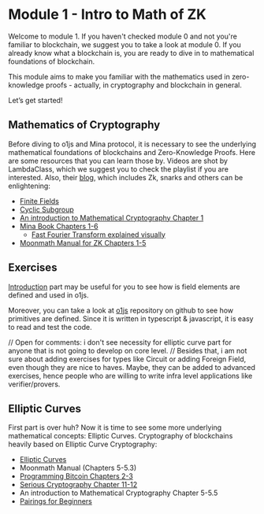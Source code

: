 # Module 1 - Intro to Math of ZK

Welcome to module 1. If you haven't checked module 0 and not you're familiar to blockchain, we suggest you to take a look at module 0. If you already know what a blockchain is, you are ready to dive in to mathematical foundations of blockchain. 

This module aims to make you familiar with the mathematics used in zero-knowledge proofs - actually, in cryptography and blockchain in general.


Let’s get started!

## Mathematics of Cryptography

Before diving to o1js and Mina protocol, it is necessary to see the underlying mathematical foundations of blockchains and Zero-Knowledge Proofs. Here are some resources that you can learn those by. Videos are shot by LambdaClass, which we suggest you to check the playlist if you are interested. Also, their [blog](https://blog.lambdaclass.com/), which includes Zk, snarks and others can be enlightening: 

- [Finite Fields](https://www.youtube.com/watch?v=MAhmV_omOwA&list=PLFX2cij7c2PynTNWDBzmzaD6ij170ILbQ&index=9)
- [Cyclic Subgroup](https://www.youtube.com/watch?v=UIhhs38IAGM&list=PLFX2cij7c2PynTNWDBzmzaD6ij170ILbQ&index=4)
- [An introduction to Mathematical Cryptography Chapter 1](https://books.google.com.ar/books/about/An_Introduction_to_Mathematical_Cryptogr.html?id=BHuTQgAACAAJ&source=kp_book_description&redir_esc=y)
- [Mina Book Chapters 1-6 ](https://o1-labs.github.io/proof-systems/introduction.html)
    * [Fast Fourier Transform explained visually](https://www.youtube.com/watch?v=h7apO7q16V0) 
- [Moonmath Manual for ZK Chapters 1-5 ](https://github.com/LeastAuthority/moonmath-manual/releases/latest/download/main-moonmath.pdf)

## Exercises
[Introduction](https://www.minaplayground.com/tutorial/01-introduction/01-o1js) part may be useful for you to see how is field elements are defined and used in o1js. 

Moreover, you can take a look at [o1js](https://github.com/o1-labs/o1js) repository on github to see how primitives are defined. Since it is written in typescript & javascript, it is easy to read and test the code.


// Open for comments: i don't see necessity for elliptic curve part for anyone that is not going to develop on core level.
// Besides that, i am not sure about adding exercises for types like Circuit or adding Foreign Field, even though they are nice to haves. Maybe, they can be added to advanced exercises, hence people who are willing to write infra level applications like verifier/provers.
## Elliptic Curves

First part is over huh? Now it is time to see some more underlying mathematical concepts: Elliptic Curves. Cryptography of blockchains heavily based on Elliptic Curve Cryptography:

- [Elliptic Curves](https://www.youtube.com/watch?v=3InABLNaR8M&list=PLxP0p--aBHmIAeOBX1lkpTn-wAbAimg8-&index=5)
- Moonmath Manual (Chapters 5-5.3)
- [Programming Bitcoin Chapters 2-3 ](https://digilib.stekom.ac.id/assets/dokumen/ebook/feb_d82be9cf1cb52e2b294a82275318a5c8235444eb_1654093256.pdf)
- [Serious Cryptography Chapter 11-12](https://theswisessbay.ch/pdf/Books/Computer%20science/Cryptography/SeriousCryptography.pdf)
- An introduction to Mathematical Cryptography Chapter 5-5.5
- [Pairings for Beginners](https://static1.squarespace.com/static/5fdbb09f31d71c1227082339/t/5ff394720493bd28278889c6/1609798774687/PairingsForBeginners.pdf)
